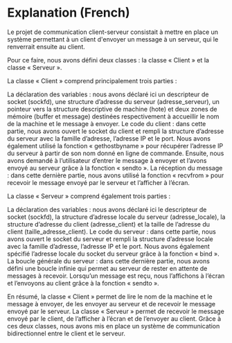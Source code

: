 # Explanation (French)

Le projet de communication client-serveur consistait à mettre en place un système permettant à un client d'envoyer un message à un serveur, qui le renverrait ensuite au client.

Pour ce faire, nous avons défini deux classes : la classe « Client » et la classe « Serveur ».

La classe « Client » comprend principalement trois parties :

La déclaration des variables : nous avons déclaré ici un descripteur de socket (sockfd), une structure d’adresse du serveur (adresse_serveur), un pointeur vers la structure descriptive de machine (hote) et deux zones de mémoire (buffer et message) destinées respectivement à accueillir le nom de la machine et le message à envoyer.
Le code du client : dans cette partie, nous avons ouvert le socket du client et rempli la structure d’adresse du serveur avec la famille d’adresse, l’adresse IP et le port. Nous avons également utilisé la fonction « gethostbyname » pour récupérer l’adresse IP du serveur à partir de son nom donné en ligne de commande. Ensuite, nous avons demandé à l’utilisateur d’entrer le message à envoyer et l’avons envoyé au serveur grâce à la fonction « sendto ».
La réception du message : dans cette dernière partie, nous avons utilisé la fonction « recvfrom » pour recevoir le message envoyé par le serveur et l’afficher à l’écran.

La classe « Serveur » comprend également trois parties :

La déclaration des variables : nous avons déclaré ici le descripteur de socket (sockfd), la structure d’adresse locale du serveur (adresse_locale), la structure d’adresse du client (adresse_client) et la taille de l’adresse du client (taille_adresse_client).
Le code du serveur : dans cette partie, nous avons ouvert le socket du serveur et rempli la structure d’adresse locale avec la famille d’adresse, l’adresse IP et le port. Nous avons également spécifié l’adresse locale du socket du serveur grâce à la fonction « bind ».
La boucle générale du serveur : dans cette dernière partie, nous avons défini une boucle infinie qui permet au serveur de rester en attente de messages à recevoir. Lorsqu’un message est reçu, nous l’affichons à l’écran et l’envoyons au client grâce à la fonction « sendto ».

En résumé, la classe « Client » permet de lire le nom de la machine et le message à envoyer, de les envoyer au serveur et de recevoir le message envoyé par le serveur. La classe « Serveur » permet de recevoir le message envoyé par le client, de l’afficher à l’écran et de l’envoyer au client. Grâce à ces deux classes, nous avons mis en place un système de communication bidirectionnel entre le client et le serveur.
